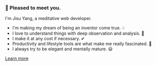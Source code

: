 ### 👋 Pleased to meet you.
I'm Jisu Yang, a meditative web developer.

- I'm making my dream of being an inventor come true. 💡
- I love to understand things with deep observation and analysis. 🔭
- I make it at any cost if necessary. ✔
- Productivity and lifestyle tools are what make me really fascinated. 🔧
- I always try to be elegant and mentally mature. 😃

[Learn more](https://jisuyang.com)

<!---
JISU-YANG/JISU-YANG is a ✨ special ✨ repository because its `README.md` (this file) appears on your GitHub profile.
You can click the Preview link to take a look at your changes.
--->
